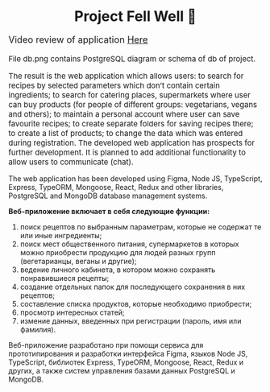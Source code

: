 <h1 style='text-align: center'>Project Fell Well 🍏</h1>

<p style='font-size: 18px'>Video review of application <a href='https://drive.google.com/file/d/1sTjxMw7tGimEjWhtY5Z7DQ_p2J9qwK4y/view?usp=sharing'>Here</a> </p>
<p style='font-size: 15px'>File db.png contains PostgreSQL diagram or schema of db of project.</p>
<p style='font-size: 15px'>The result is the web application which allows users: to search for recipes by selected parameters which don’t contain certain ingredients; to search for catering places, supermarkets where user can buy products (for people of different groups: vegetarians, vegans and others); to maintain a personal account where user can save favourite recipes; to create separate folders for saving recipes there; to create  a list of products; to change the data which was entered during registration. The developed web application has prospects for further development. It is planned to add additional functionality to allow users to communicate (chat).</p>

<p>The web application has been developed using Figma, Node JS, TypeScript, Express, TypeORM, Mongoose, React, Redux and other libraries, PostgreSQL and MongoDB database management systems.</p>


<p style='font-weight: bold'> Веб-приложение включает в себя следующие функции:</p>

1. поиск рецептов по выбранным параметрам, которые не содержат те или иные ингредиенты;
2. поиск мест общественного питания, супермаркетов в которых можно приобрести продукцию для людей разных групп (вегетарианцы, веганы и другие);
3. ведение личного кабинета, в котором можно сохранять понравившиеся рецепты;
4. создание отдельных папок для последующего сохранения в них рецептов;
5. составление списка продуктов, которые необходимо приобрести; 
6. просмотр интересных статей; 
7. измение данных, введенных при регистрации (пароль, имя или фамилия).

Веб-приложение разработано при помощи сервиса для прототипирования и разработки интерфейса Figma, языков Node JS, TypeScript, библиотек Express, TypeORM, Mongoose, React, Redux и других, а также систем управления базами данных PostgreSQL и MongoDB. 

